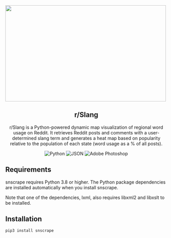 <!-- Image placeholder code --> 
<img align="center" src="https://user-images.githubusercontent.com/91913752/227791787-f5e6c0d9-7d4c-4410-a51c-b95cb3ef998b.png" width="500" height="300">

<!-- Title and tagline content --> 
<h2 align="center">r/Slang</h2>
<p align="center"> r/Slang is a Python-powered dynamic map visualization of regional word usage on Reddit. It retrieves Reddit posts and comments with a user-determined slang term and generates a heat map based on popularity relative to the population of each state (word usage as a % of all posts). </p>

<!-- platforms used --> 
<p align = "center">
<img alt="Python" src="https://img.shields.io/badge/Python-3776AB?style=for-the-badge&logo=python&logoColor=white"  />
<img alt="JSON" src="https://img.shields.io/badge/json%20web%20tokens-323330?style=for-the-badge&logo=json-web-tokens&logoColor=pink"  />
<img alt="Adobe Photoshop" src="https://img.shields.io/badge/Adobe%20Photoshop-31A8FF?style=for-the-badge&logo=Adobe%20Photoshop&logoColor=black"  />
</p>


<!-- Code requirements --> 
## Requirements
snscrape requires Python 3.8 or higher. The Python package dependencies are installed automatically when you install snscrape.

Note that one of the dependencies, lxml, also requires libxml2 and libxslt to be installed.

## Installation
    pip3 install snscrape
    
    


